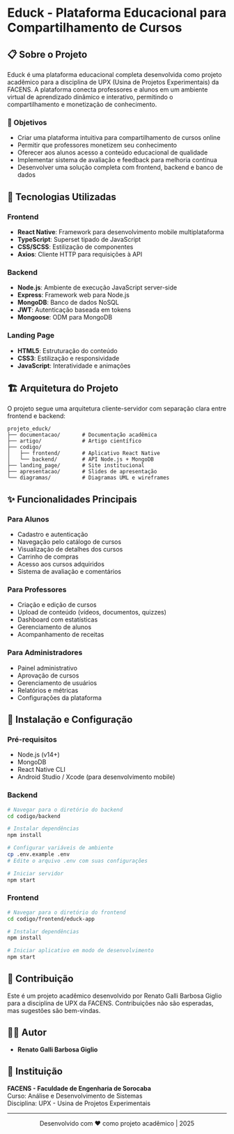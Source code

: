 # Educk - Plataforma Educacional para Compartilhamento de Cursos

## 📋 Sobre o Projeto

Educk é uma plataforma educacional completa desenvolvida como projeto acadêmico para a disciplina de UPX (Usina de Projetos Experimentais) da FACENS. A plataforma conecta professores e alunos em um ambiente virtual de aprendizado dinâmico e interativo, permitindo o compartilhamento e monetização de conhecimento.

### 🎯 Objetivos

- Criar uma plataforma intuitiva para compartilhamento de cursos online
- Permitir que professores monetizem seu conhecimento
- Oferecer aos alunos acesso a conteúdo educacional de qualidade
- Implementar sistema de avaliação e feedback para melhoria contínua
- Desenvolver uma solução completa com frontend, backend e banco de dados

## 🚀 Tecnologias Utilizadas

### Frontend
- **React Native**: Framework para desenvolvimento mobile multiplataforma
- **TypeScript**: Superset tipado de JavaScript
- **CSS/SCSS**: Estilização de componentes
- **Axios**: Cliente HTTP para requisições à API

### Backend
- **Node.js**: Ambiente de execução JavaScript server-side
- **Express**: Framework web para Node.js
- **MongoDB**: Banco de dados NoSQL
- **JWT**: Autenticação baseada em tokens
- **Mongoose**: ODM para MongoDB

### Landing Page
- **HTML5**: Estruturação do conteúdo
- **CSS3**: Estilização e responsividade
- **JavaScript**: Interatividade e animações

## 🏗️ Arquitetura do Projeto

O projeto segue uma arquitetura cliente-servidor com separação clara entre frontend e backend:

```
projeto_educk/
├── documentacao/       # Documentação acadêmica
├── artigo/             # Artigo científico
├── codigo/
│   ├── frontend/       # Aplicativo React Native
│   └── backend/        # API Node.js + MongoDB
├── landing_page/       # Site institucional
├── apresentacao/       # Slides de apresentação
└── diagramas/          # Diagramas UML e wireframes
```

## ✨ Funcionalidades Principais

### Para Alunos
- Cadastro e autenticação
- Navegação pelo catálogo de cursos
- Visualização de detalhes dos cursos
- Carrinho de compras
- Acesso aos cursos adquiridos
- Sistema de avaliação e comentários

### Para Professores
- Criação e edição de cursos
- Upload de conteúdo (vídeos, documentos, quizzes)
- Dashboard com estatísticas
- Gerenciamento de alunos
- Acompanhamento de receitas

### Para Administradores
- Painel administrativo
- Aprovação de cursos
- Gerenciamento de usuários
- Relatórios e métricas
- Configurações da plataforma

## 🔧 Instalação e Configuração

### Pré-requisitos
- Node.js (v14+)
- MongoDB
- React Native CLI
- Android Studio / Xcode (para desenvolvimento mobile)

### Backend
```bash
# Navegar para o diretório do backend
cd codigo/backend

# Instalar dependências
npm install

# Configurar variáveis de ambiente
cp .env.example .env
# Edite o arquivo .env com suas configurações

# Iniciar servidor
npm start
```

### Frontend
```bash
# Navegar para o diretório do frontend
cd codigo/frontend/educk-app

# Instalar dependências
npm install

# Iniciar aplicativo em modo de desenvolvimento
npm start
```

## 🤝 Contribuição

Este é um projeto acadêmico desenvolvido por Renato Galli Barbosa Giglio para a disciplina de UPX da FACENS. Contribuições não são esperadas, mas sugestões são bem-vindas.


## 👨‍💻 Autor

- **Renato Galli Barbosa Giglio** 
## 🏫 Instituição

**FACENS - Faculdade de Engenharia de Sorocaba**  
Curso: Análise e Desenvolvimento de Sistemas  
Disciplina: UPX - Usina de Projetos Experimentais  

---

<p align="center">
  Desenvolvido com ❤️ como projeto acadêmico | 2025
</p>
